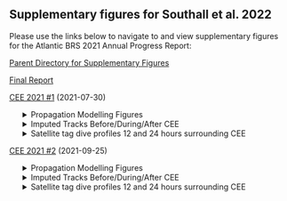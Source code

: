 <html>
<head>
  <meta charset='UTF-8'><meta name='viewport' content='width=device-width initial-scale=1'>
</head>
<body>

<h2>Supplementary figures for Southall et al. 2022</h2>

<div class="instructions"><p>Please use the links below to navigate to and view supplementary figures for the Atlantic BRS 2021 Annual Progress Report:</p></div>

<p><a href='https://duke.box.com/v/atlanticbrs-2021-sup-figs'>Parent Directory for Supplementary Figures</a></p>
<p><a href='https://duke.box.com/v/southall-etal-2022-final'>Final Report</a></p>

<p><a href="https://duke.box.com/v/report2021-cee-21-01">CEE 2021 #1</a> (2021-07-30)</p>
<ul><details>
  <summary>Propagation Modelling Figures</summary>
  <p>2021_10_28 July run_10m_END.png</p>
  <p>2021_10_28 July run_10m_START.png</p>
  <p>2021_11_28 July run_900m_END.png</p>
  <p>2021_11_28 July run_900m_START.png</p>
  <p>2021_12_29 July run_10m_END.png</p>
  <p>2021_12_29 July run_10m_START.png</p>
  <p>2021_13_29 July run_1000m_END.png</p>
  <p>2021_13_29 July run_1000m_START.png</p>
  <p>2021_14_30 July run_10m_END.png</p>
  <p>2021_14_30 July run_10m_START.png</p>
  <p>2021_15_30 July run_500m_END.png</p>
  <p>2021_15_30 July run_500m_START.png</p>
  <p>2021_16_30 July run_1200m_END.png</p>
  <p>2021_16_30 July run_1200m_START.png</p>
  <p>2021_17_30 July run_10m_END.png</p>
  <p>2021_17_30 July run_10m_START.png</p>
  <p>2021_18_30 July run_1000m_END.png</p>
  <p>2021_18_30 July run_1000m_START.png</p>
  <p>2021_19_30 July run_500m_END.png</p>
  <p>2021_19_30 July run_500m_START.png</p>
  <p>2021_20_30 July run_DURING CEE POSIT_10m.png</p>
  <p>2021_21_30 July run_DURING CEE POSIT_350m.png</p>
</details>
<details>
  <summary>Imputed Tracks Before/During/After CEE</summary>
  <p>ZcTag114_DUML-21_01_Estimated-Locations-CEE.png</p>
  <p>ZcTag115_DUML-21_01_Estimated-Locations-CEE.png</p>
  <p>ZcTag116_DUML-21_01_Estimated-Locations-CEE.png</p>
  <p>ZcTag117_DUML-21_01_Estimated-Locations-CEE.png</p>
  <p>ZcTag118_DUML-21_01_Estimated-Locations-CEE.png</p>
  <p>ZcTag119_DUML-21_01_Estimated-Locations-CEE.png</p>
  <p>ZcTag120_DUML-21_01_Estimated-Locations-CEE.png</p>
  <p>ZcTag121_DUML-21_01_Estimated-Locations-CEE.png</p>
  <p>ZcTag122_DUML-21_01_Estimated-Locations-CEE.png</p>
  <p>ZcTag123_DUML-21_01_Estimated-Locations-CEE.png</p>
  <p>ZcTag124_DUML-21_01_Estimated-Locations-CEE.png</p>
</details>
<details>
  <summary>Satellite tag dive profiles 12 and 24 hours surrounding CEE</summary>
  <p>ZcTag122_201594_cee_21_01_12hr.png</p>
  <p>ZcTag122_201594_cee_21_01_24hr.png</p>
  <p>ZcTag123_201590_cee_21_01_12hr.png</p>
  <p>ZcTag123_201590_cee_21_01_24hr.png</p>
  <p>ZcTag124_201593_cee_21_01_12hr.png</p>
  <p>ZcTag124_201593_cee_21_01_24hr.png</p>
</details></ul>

<p><a href="https://duke.box.com/v/report2020-cee-21-02">CEE 2021 #2</a> (2021-09-25)</p>
<ul><details>
  <summary>Propagation Modelling Figures</summary>
  <p>2021_23_23 Sept run_10m_START.</p>
  <p>2021_24_23 Sept run_1000m_END.</p>
  <p>2021_24_23 Sept run_1000m_START.</p>
  <p>2021_25_24 Sept early run_10m_END.</p>
  <p>2021_25_24 Sept early run_10m_START.</p>
  <p>2021_26_24 Sept early run_1600m_END.</p>
  <p>2021_26_24 Sept early run_1600m_START.</p>
  <p>2021_27_24 Sept late run_10m_END.</p>
  <p>2021_27_24 Sept late run_10m_START.</p>
  <p>2021_28_24 Sept late run_500m_START.</p>
  <p>2021_29_24 Sept late run_1200m_END.</p>
  <p>2021_29_24 Sept late run_1200m_START.</p>
  <p>2021_30_25 Sept early run_10m_END.</p>
  <p>2021_30_25 Sept early run_10m_START.</p>
  <p>2021_31_25 Sept early run_700m_END.</p>
  <p>2021_31_25 Sept early run_700m_REQUESTED.</p>
  <p>2021_31_25 Sept early run_700m_START.</p>
  <p>2021_32_25 Sept late run_10m_END.</p>
  <p>2021_32_25 Sept late run_10m_START.</p>
  <p>2021_33_25 Sept late run_500m_END.</p>
  <p>2021_33_25 Sept late run_500m_START.</p>
  <p>2021_34_25 Sept late run_900m_END.</p>
  <p>2021_34_25 Sept late run_900m_START.</p>
</details>
<details>
  <summary>Imputed Tracks Before/During/After CEE</summary>
  <p>ZcTag122_DUML-21_02_Estimated-Locations-CEE.png</p>
  <p>ZcTag123_DUML-21_02_Estimated-Locations-CEE.png</p>
  <p>ZcTag125_DUML-21_02_Estimated-Locations-CEE.png</p>
  <p>ZcTag126_DUML-21_02_Estimated-Locations-CEE.png</p>
</details>
<details>
  <summary>Satellite tag dive profiles 12 and 24 hours surrounding CEE</summary>
  <p>ZcTag125_201595_cee_21_02_12hr.png</p>
  <p>ZcTag125_201595_cee_21_02_24hr.png</p>
  <p>ZcTag126_220738_cee_21_02_12hr.png</p>
  <p>ZcTag126_220738_cee_21_02_24hr.png</p>
</details></ul>

</body>
</html>
